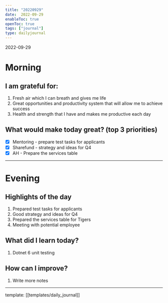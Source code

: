 ```yaml
---
title: "20220929"
date:  2022-09-29
enableToc: true
openToc: true
tags: ["journal"]
type: dailyjournal
---
```


 2022-09-29
# Morning
## I am grateful for:
1. Fresh air which I can breath and gives me life
2. Great opportunities and productivity system that will allow me to achieve success
3. Health and strength that I have and makes me productive each day

## What would make today great? (top 3 priorities)
- [x] Mentoring - prepare test tasks for applicants
- [x] Sharefund - strategy and ideas for Q4
- [x] AH - Prepare the services table

---
# Evening
## Highlights of the day
1. Prepared test tasks for applicants
2. Good strategy and ideas for Q4
3. Prepared the services table for Tigers
4. Meeting with potential employee

## What did I learn today?
1. Dotnet 6 unit testing

## How can I improve?
1. Write more notes 

---
template: [[templates/daily_journal]]